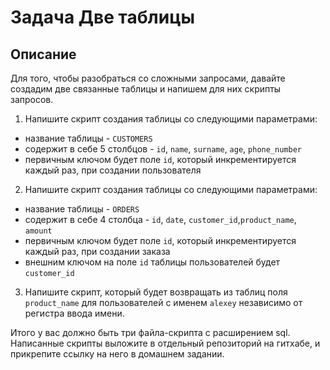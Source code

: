 # Задача Две таблицы

## Описание
Для того, чтобы разобраться со сложными запросами, давайте создадим две связанные таблицы и напишем для них скрипты запросов.

1. Напишите скрипт создания таблицы со следующими параметрами:
- название таблицы - `CUSTOMERS`
- содержит в себе 5 столбцов - `id`, `name`, `surname`, `age`, `phone_number`
- первичным ключом будет поле `id`, который инкрементируется каждый раз, при создании пользователя

2. Напишите скрипт создания таблицы со следующими параметрами:
- название таблицы - `ORDERS`
- содержит в себе 4 столбца - `id`, `date`, `customer_id`,`product_name`, `amount`
- первичным ключом будет поле `id`, который инкрементируется каждый раз, при создании заказа
- внешним ключом на поле `id` таблицы пользователей будет `customer_id`

3. Напишите скрипт, который будет возвращать из таблиц поля `product_name` для пользователей с именем `alexey` независимо от регистра ввода имени.

Итого у вас должно быть три файла-скрипта с расширением sql. Написанные скрипты выложите в отдельный репозиторий на гитхабе, и прикрепите ссылку на него в домашнем задании.